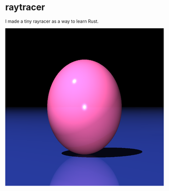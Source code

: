 # raytracer
I made a tiny rayracer as a way to learn Rust. 





<img src="readme-png/sphere-and-plane.png" class="img-responsive" alt="Sphere and plane" width="640" height="500"> </div>
